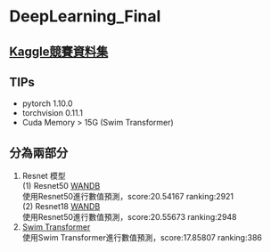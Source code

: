 # DeepLearning_Final
## [Kaggle競賽資料集](https://www.kaggle.com/c/petfinder-pawpularity-score)
## TIPs
* pytorch  1.10.0 
* torchvision 0.11.1
* Cuda Memory > 15G (Swim Transformer)
## 分為兩部分
1. Resnet 模型  
   (1) Resnet50 [WANDB](https://wandb.ai/garymarz/PetFinder_my_Pawpularity%20Contest%20resnet50/runs/298tv2k6/overview?workspace=user-garymarz)  
       使用Resnet50進行數值預測，score:20.54167 ranking:2921  
   (2) Resnet18 [WANDB](https://wandb.ai/garymarz/PetFinder_my_Pawpularity%20Contest/runs/vqf5m6hp/overview?workspace=user-garymarz)  
       使用Resnet50進行數值預測，score:20.55673 ranking:2948  
2. [Swim Transformer](https://github.com/microsoft/Swin-Transformer)  
   使用Swim Transformer進行數值預測，score:17.85807 ranking:386
